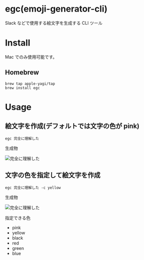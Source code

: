 # egc(emoji-generator-cli)

Slack などで使用する絵文字を生成する CLI ツール

# Install

Mac でのみ使用可能です。

## Homebrew

```
brew tap apple-yagi/tap
brew install egc
```

# Usage

## 絵文字を作成(デフォルトでは文字の色が pink)

```
egc 完全に理解した
```

生成物

![完全に理解した](https://github.com/apple-yagi/egc/assets/57742720/b5f676a1-2b49-470f-9e64-612357942034)

## 文字の色を指定して絵文字を作成

```
egc 完全に理解した -c yellow
```

生成物

![完全に理解した](https://github.com/apple-yagi/egc/assets/57742720/23256e8d-51ec-43f7-995d-aee0d793286a)

指定できる色

- pink
- yellow
- black
- red
- green
- blue
